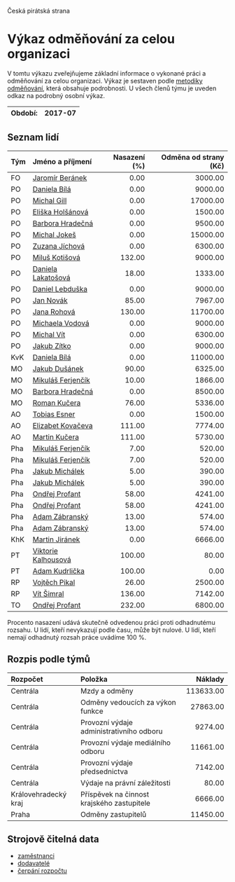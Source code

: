 Česká pirátská strana

Výkaz odměňování za celou organizaci
===========================

V tomtu výkazu zveřejňujeme základní informace o vykonané práci a odměňování
za celou organizaci. Výkaz je sestaven podle [metodiky odměňování][metodika],
která obsahuje podrobnosti. U všech členů týmu je uveden odkaz na podrobný osobní výkaz.

Období:                  | 2017-07
-----------------------  | --------------------


Seznam lidí
--------------

| Tým   | Jméno a příjmení                                                  |   Nasazení (%) |   Odměna od strany (Kč) |
|:------|:------------------------------------------------------------------|---------------:|------------------------:|
| FO    | [Jaromír Beránek](../../tymy/FO/2017/07/jaromir-beranek/)         |           0.00 |                 3000.00 |
| PO    | [Daniela Bílá](../../tymy/PO/2017/07/daniela-bila/)               |           0.00 |                 9000.00 |
| PO    | [Michal Gill](../../tymy/PO/2017/07/michal-gill/)                 |           0.00 |                17000.00 |
| PO    | [Eliška Holšánová](../../tymy/PO/2017/07/eliska-holsanova/)       |           0.00 |                 1500.00 |
| PO    | [Barbora Hradečná](../../tymy/PO/2017/07/barbora-hradecna/)       |           0.00 |                 9500.00 |
| PO    | [Michal Jokeš](../../tymy/PO/2017/07/michal-jokes/)               |           0.00 |                15000.00 |
| PO    | [Zuzana Jíchová](../../tymy/PO/2017/07/zuzana-jichova/)           |           0.00 |                 6300.00 |
| PO    | [Miluš Kotišová](../../tymy/PO/2017/07/milus-kotisova/)           |         132.00 |                 9000.00 |
| PO    | [Daniela Lakatošová](../../tymy/PO/2017/07/daniela-lakatosova/)   |          18.00 |                 1333.00 |
| PO    | [Daniel Lebduška](../../tymy/PO/2017/07/daniel-lebduska/)         |           0.00 |                 9000.00 |
| PO    | [Jan Novák](../../tymy/PO/2017/07/jan-novak/)                     |          85.00 |                 7967.00 |
| PO    | [Jana Rohová](../../tymy/PO/2017/07/jana-rohova/)                 |         130.00 |                11700.00 |
| PO    | [Michaela Vodová](../../tymy/PO/2017/07/michaela-vodova/)         |           0.00 |                 9000.00 |
| PO    | [Michal Vít](../../tymy/PO/2017/07/michal-vit/)                   |           0.00 |                 6300.00 |
| PO    | [Jakub Zítko](../../tymy/PO/2017/07/jakub-zitko/)                 |           0.00 |                 9000.00 |
| KvK   | [Daniela Bílá](../../tymy/KvK/2017/07/daniela-bila/)              |           0.00 |                11000.00 |
| MO    | [Jakub Dušánek](../../tymy/MO/2017/07/jakub-dusanek/)             |          90.00 |                 6325.00 |
| MO    | [Mikuláš Ferjenčík](../../tymy/MO/2017/07/mikulas-ferjencik/)     |          10.00 |                 1866.00 |
| MO    | [Barbora Hradečná](../../tymy/MO/2017/07/barbora-hradecna/)       |           0.00 |                 8500.00 |
| MO    | [Roman Kučera](../../tymy/MO/2017/07/roman-kucera/)               |          76.00 |                 5336.00 |
| AO    | [Tobias Esner](../../tymy/AO/2017/07/tobias-esner/)               |           0.00 |                 1500.00 |
| AO    | [Elizabet Kovačeva](../../tymy/AO/2017/07/elizabet-kovaceva/)     |         111.00 |                 7774.00 |
| AO    | [Martin Kučera](../../tymy/AO/2017/07/martin-kucera/)             |         111.00 |                 5730.00 |
| Pha   | [Mikuláš Ferjenčík](../../tymy/Pha/2017/07/mikulas-ferjencik/)    |           7.00 |                  520.00 |
| Pha   | [Mikuláš Ferjenčík](../../tymy/Pha/2017/07/mikulas-ferjencik/)    |           7.00 |                  520.00 |
| Pha   | [Jakub Michálek](../../tymy/Pha/2017/07/jakub-michalek/)          |           5.00 |                  390.00 |
| Pha   | [Jakub Michálek](../../tymy/Pha/2017/07/jakub-michalek/)          |           5.00 |                  390.00 |
| Pha   | [Ondřej Profant](../../tymy/Pha/2017/07/ondrej-profant/)          |          58.00 |                 4241.00 |
| Pha   | [Ondřej Profant](../../tymy/Pha/2017/07/ondrej-profant/)          |          58.00 |                 4241.00 |
| Pha   | [Adam Zábranský](../../tymy/Pha/2017/07/adam-zabransky/)          |          13.00 |                  574.00 |
| Pha   | [Adam Zábranský](../../tymy/Pha/2017/07/adam-zabransky/)          |          13.00 |                  574.00 |
| KhK   | [Martin Jiránek](../../tymy/KhK/2017/07/martin-jiranek/)          |           0.00 |                 6666.00 |
| PT    | [Viktorie Kalhousová](../../tymy/PT/2017/07/viktorie-kalhousova/) |         100.00 |                   80.00 |
| PT    | [Adam Kudrlička](../../tymy/PT/2017/07/adam-kudrlicka/)           |         100.00 |                    0.00 |
| RP    | [Vojtěch Pikal](../../tymy/RP/2017/07/vojtech-pikal/)             |          26.00 |                 2500.00 |
| RP    | [Vít Šimral](../../tymy/RP/2017/07/vit-simral/)                   |         136.00 |                 7142.00 |
| TO    | [Ondřej Profant](../../tymy/TO/2017/07/ondrej-profant/)           |         232.00 |                 6800.00 |

Procento nasazení udává skutečně odvedenou práci proti odhadnutému rozsahu. 
U lidí, kteří nevykazují podle času, může být nulové. U lidí, kteří nemají odhadnutý rozsah
práce uvádíme 100 %.

Rozpis podle týmů
-----------------

| Rozpočet             | Položka                                    |   Náklady |
|:---------------------|:-------------------------------------------|----------:|
| Centrála             | Mzdy a odměny                              | 113633.00 |
| Centrála             | Odměny vedoucích za výkon funkce           |  27863.00 |
| Centrála             | Provozní výdaje administrativního odboru   |   9274.00 |
| Centrála             | Provozní výdaje mediálního odboru          |  11661.00 |
| Centrála             | Provozní výdaje předsednictva              |   7142.00 |
| Centrála             | Výdaje na právní záležitosti               |     80.00 |
| Královehradecký kraj | Příspěvek na činnost krajského zastupitele |   6666.00 |
| Praha                | Odměny zastupitelů                         |  11450.00 |

Strojově čitelná data
-------------------

* [zaměstnanci](zamestnanci.tsv)
* [dodavatelé](dodavatele.tsv)
* [čerpání rozpočtu](cerpani_rozpoctu.tsv)

[metodika]: https://redmine.pirati.cz/projects/po/wiki/Odmenovani
